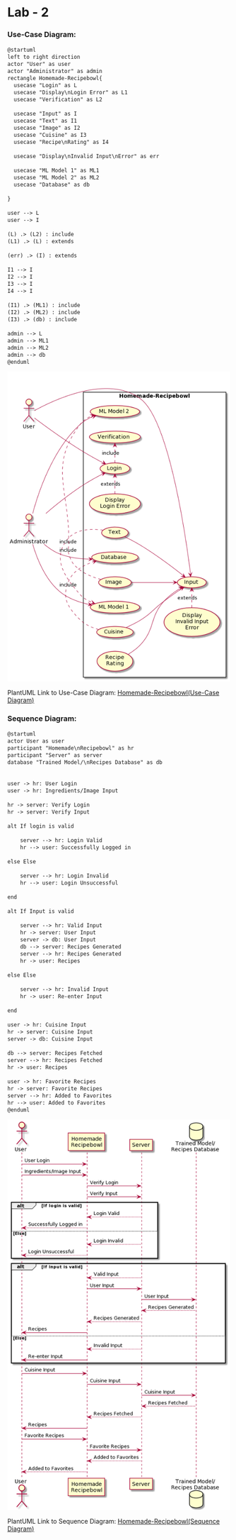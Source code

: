 # Lab - 2

### Use-Case Diagram:

```
@startuml
left to right direction
actor "User" as user
actor "Administrator" as admin
rectangle Homemade-Recipebowl{
  usecase "Login" as L
  usecase "Display\nLogin Error" as L1
  usecase "Verification" as L2

  usecase "Input" as I
  usecase "Text" as I1
  usecase "Image" as I2
  usecase "Cuisine" as I3
  usecase "Recipe\nRating" as I4

  usecase "Display\nInvalid Input\nError" as err

  usecase "ML Model 1" as ML1
  usecase "ML Model 2" as ML2
  usecase "Database" as db

}

user --> L
user --> I

(L) .> (L2) : include
(L1) .> (L) : extends

(err) .> (I) : extends

I1 --> I
I2 --> I
I3 --> I
I4 --> I

(I1) .> (ML1) : include
(I2) .> (ML2) : include
(I3) .> (db) : include

admin --> L
admin --> ML1
admin --> ML2
admin --> db
@enduml

```

![Use-Case Diagram](https://github.com/ankitgoyal0301/Software-Testing-18103018/blob/main/Lab-1/Use%20Case%20Diagram.png)

PlantUML Link to Use-Case Diagram: [Homemade-Recipebowl(Use-Case Diagram)](https://www.plantuml.com/plantuml/png/RPA_RlCW5CLtdk8gKpBaaqmoVKEKggrK96U9savPiBbnhuGX0jm_glhknSPkSDNj-7SkXtkGzpv85xfMCutd0C62e-ObW2A7TI1hcAo3TR1uykWM83rqKKpmHhLao0SdWqskx0dhpqhJQ8G7ss8h5QwFMDC5A_kcFndq8RNq28lIDcI6asMExyXVjFmucS67U-V6_BB8nvxHqPbgsI-QR1xjV4AOInS6I-Ju4Tz7EiiJhMmmSPxpsuuycT7Pv4wgTJ976SWqQM3B_gmYpAlKf61OwMIkdT2vNriVIZXOXHgAOU2GjSvTFhfyTfyCiefgy5J5s1TZqNImNk-Wl4h1sB9SmRyTB4k-Wlz0fjQTmaYB4VSqFXGQvUCmEfUuc75HZ762Js8pYUtFJMBCZ5LcTma-SJxdcyHLbMCs_5wfIQPZwEoBPr_z2-pHgAxLtm00)

### Sequence Diagram:

```
@startuml
actor User as user
participant "Homemade\nRecipebowl" as hr
participant "Server" as server
database "Trained Model/\nRecipes Database" as db


user -> hr: User Login
user -> hr: Ingredients/Image Input

hr -> server: Verify Login
hr -> server: Verify Input

alt If login is valid

    server --> hr: Login Valid
    hr --> user: Successfully Logged in

else Else

    server --> hr: Login Invalid
    hr --> user: Login Unsuccessful

end

alt If Input is valid

    server --> hr: Valid Input
    hr -> server: User Input
    server -> db: User Input
    db --> server: Recipes Generated
    server --> hr: Recipes Generated
    hr -> user: Recipes

else Else

    server --> hr: Invalid Input
    hr -> user: Re-enter Input

end

user -> hr: Cuisine Input
hr -> server: Cuisine Input
server -> db: Cuisine Input

db --> server: Recipes Fetched
server --> hr: Recipes Fetched
hr -> user: Recipes

user -> hr: Favorite Recipes
hr -> server: Favorite Recipes
server --> hr: Added to Favorites
hr --> user: Added to Favorites
@enduml

```

![Sequence Diagram](https://github.com/ankitgoyal0301/Software-Testing-18103018/blob/main/Lab-1/Sequence%20Diagram.png)

PlantUML Link to Sequence Diagram: [Homemade-Recipebowl(Sequence Diagram)](https://www.plantuml.com/plantuml/png/XP8_Ry8m4CLtVueJEs9dgAZQqaPgbrAOkZYv8x7aECX_KlNRr_7XIeQKCW3oxzsxvvTid9VMXruBsVZ1mjwH1UaWn5znYaWrwYIDXyNBq5ClaJxDEyKpgeSllPYatOLmHtOacv1BVmLABslf21OVLYf326y3abvbAmUFPqMQmbg045C2MDv5-pMdUXrQPOhZohIMK97nRbNrigLuSWfUY2v9UFiQ3cJLyPldPr4Uazf3TGGz2K4v6ALMA0J43m_0aZUp5nmcdd37A3YAS1UQXfmx1gtJrfOGucP1sX4ynQyRbfKPvqqPxutxDO-61dDeliBDq1oNXGaNLN376URPIO3r5SGwcURH_1IVoP2Ldd1k-wme4iXNp8h_YkAAYeiK9aioFgVbZegNvY4efmoTUTb1oSeAIYR-g61Blka8HP7v6izTkqYvbUDWbQTCYw0p-6BVFI8X-24BpmQySvwB3HaClVu1)
